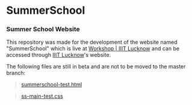 # SummerSchool

### Summer School Website

This repository was made for the development of the website named "SummerSchool" which is live at [Workshop | IIIT Lucknow](https://iiitl.ac.in/summerschool/) and can be accessed through [IIIT Lucknow](https://iiitl.ac.in/)'s website. 

The following files are still in beta and are not to be moved to the master branch:

> [summerschool-test.html](summerschool-test.html)

> [ss-main-test.css](assets/css/ss-main-test.css)
